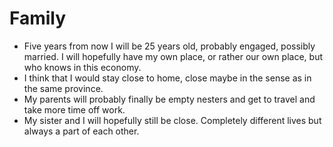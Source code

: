 # Family

- Five years from now I will be 25 years old, probably engaged, possibly married. I will hopefully have my own place, or rather our own place, but who knows in this economy.
- I think that I would stay close to home, close maybe in the sense as in the same province.
- My parents will probably finally be empty nesters and get to travel and take more time off work.
- My sister and I will hopefully still be close. Completely different lives but always a part of each other. 